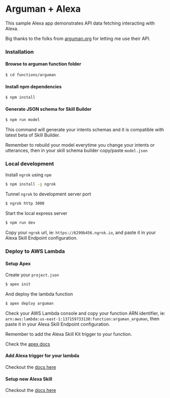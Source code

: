 # Arguman + Alexa

This sample Alexa app demonstrates API data fetching interacting with Alexa.

Big thanks to the folks from [arguman.org](https://en.arguman.org/) for letting me use their API.

### Installation
#### Browse to arguman function folder

```sh
$ cd functions/arguman
````

#### Install npm dependencies

```sh
$ npm install
```

#### Generate JSON schema for Skill Builder

```sh
$ npm run model
```

This command will generate your intents schemas and it is compatible with latest beta of Skill Builder.

Remember to rebuild your model everytime you change your intents or utterances, then in your skill schema builder copy/paste `model.json`

### Local development

Install `ngrok` using `npm`

```sh
$ npm install -g ngrok
```

Tunnel `ngrok` to development server port

```sh
$ ngrok http 3000
```
Start the local express server

```sh
$ npm run dev
```


Copy your `ngrok` url, ie: `https://6299b456.ngrok.io`, and paste it in your Alexa Skill Endpoint configuration.

### Deploy to AWS Lambda
#### Setup Apex

Create your `project.json`

```sh
$ apex init
```

And deploy the lambda function

```sh
$ apex deploy arguman
```

Check your AWS Lambda console and copy your function ARN identifier, ie: `arn:aws:lambda:us-east-1:137159733138:function:arguman_arguman`, then paste it in your Alexa Skill Endpoint configuration.

Remember to add the Alexa Skill Kit trigger to your function.

Check the [apex docs](http://apex.run/)

#### Add Alexa trigger for your lambda

Checkout the [docs here](https://developer.amazon.com/docs/custom-skills/host-a-custom-skill-as-an-aws-lambda-function.html)

#### Setup new Alexa Skill

Checkout the [docs here](https://developer.amazon.com/docs/custom-skills/steps-to-build-a-custom-skill.html)
